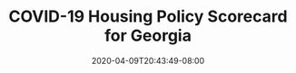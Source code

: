 ---
title: "COVID-19 Housing Policy Scorecard for Georgia"
date: 2020-04-09T20:43:49-08:00
layout: single
type: covid-policy-rankings
state_abbrev: ga # use state abbreviation.
state_title: Georgia
photoCredit:
hasSubnav: true
fbImage: /images/assets/covid-eviction-policies-social.jpg
twImage: /images/assets/covid-eviction-policies-social.jpg
socialDescription: COVID-19 Housing Policy Scorecard for Georgia
description: See how Georgia ranks in our nationwide scorecard of housing policies in response to COVID-19.
url: /covid-policy-scorecard/ga
aliases:
    - /covid-policy-scorecard/ga
    - /covid-policy-scorecard/georgia
    - /es/covid-policy-scorecard/ga
    - /es/covid-policy-scorecard/georgia
---
